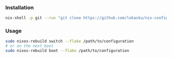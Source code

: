 ### Installation
```bash
nix-shell -p git --run "git clone https://github.com/lokasku/nix-config.git /wherever/you/want"
```

### Usage
```bash
sudo nixos-rebuild switch --flake /path/to/configuration
# or on the next boot
sudo nixos-rebuild boot --flake /path/to/configuration
```
